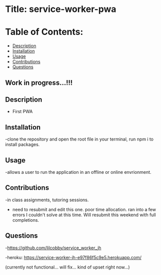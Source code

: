 # Title: service-worker-pwa

# Table of Contents:

- [Description](#description)
- [Installation](#installation)
- [Usage](#usage)
- [Contributions](#contributions)
- [Questions](#questions)

## Work in progress...!!!

## Description

- First PWA

## Installation

-clone the repository and open the root file in your terminal, run npm i to install packages.

## Usage

-allows a user to run the application in an offline or online envrionment.

## Contributions

-in class assignments, tutoring sessions.

- need to resubmit and edit this one. poor time allocation. ran into a few errors I couldn't solve at this time. Will resubmit this weekend with full completions.

## Questions

-https://github.com/lilcobby/service_worker_jh

-heroku: https://service-worker-jh-e97f86f5c9e5.herokuapp.com/

(currently not functional... will fix... kind of upset right now...)
